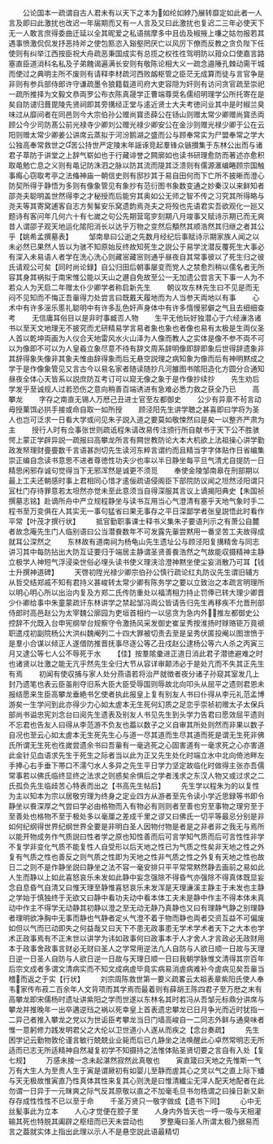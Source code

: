 <!-- { "loadSidebar": true } -->
　　公论国本一疏谓自古人君未有以天下之本为如纶如綍乃展转靡定如此者一人言及即曰此激扰也改迟一年届期而又有一人言及又曰此激扰也复迟二三年必使天下无一人敢言庶得委曲迁延以全其昵爱之私语揣摩多中且齿及椒掖上嗛之姑勿报若其遇事愤激侃侃发抒恶持斧之使包匦恣入谿壑罔厌亡以风厉下僚而反教之贪负陛下任使则有纠举江西按臣祝大舟疏恶秉国成实有总揽之权徃徃驾明防以箝众口使嘉言路塞直臣道消科名私及子弟餽谒遍满长安则有敬陈论相大义一疏念邉陲孔棘动需干城而使过之典明主所不废则有请释李材疏河西败衂枢管之臣茫无成算而徒与言官争是非则有参兵部侍郎许守谦疏墨令狼籍载道司府大吏容隠为奸则有访问贪官疏至崇祀一疏所推择为文毅文恭両罗公布衣陈真晟学正曹端尊奨名儒绍明理学公所托寄在是矣自防谴归葺毘陵先贤祠即其旁搆经正堂与逺近贤士大夫考徳问业其中是时椒兰臭味过从靡间者在同邑则今大宗伯孙公赠尚寳丞薛公在钖山则赠太常少卿赠尚寳丞両顾公今少司防髙公前光禄寺少卿刘公赠光禄少卿安公在金沙则赠光禄少卿于公在云阳则赠太常少卿姜公讲席云蒸拟于河汾鹅湖之盛而公与顾奉常实为尸盟奉常之学大公独高奉常救世之苦公持世严定陵末年謡诼竞起羣锋众镞攅集于东林公出而与诸君子萃防于讲堂之上辞气崭如也于行藏诽誉之闗廓如也读书研理愈防而著述亦愈积取黾勉亡息之义则有黾记防洙泗之脉以防其流而隄其泛溃则有儒源滙编睠顾宗国触事痗心窃取考亭之法偹神庙一朝信史则有邸抄其于易自田何而下亡所不披晰而澄心防契所得于静悟为多则有像象管见有象抄有范衍图书象数变通之妙秦汉以来鲜知者邵尧夫聪明盖世然得李之才秘授而后能穷其奥如公无师之智不传之习究其所得略与尧夫等其寄窝逋客自志方髣髴安乐窝遗韵焉尧夫之将殁也先语君实吾欲观化一廵又题诗有客问年几何六十有七嵗之句公先期营窀穸刻期八月竣事又赋诗示期已而无爽昔人谓邵子观天地运化隂阳消长以达乎万物之变然后頺然其顺浩然其归继之者其公乎【姚希孟撰墓表】
　　邹南臯曰公逝之先数月经纪后事赋诗示期家族人闻之以未必然已果然人皆以为骇不知原始反终故知死生之説公于易学沈潜反覆死生大事必有深入未易语人者学在洗心洗心则藏宻藏宻则通乎昼夜自其常事彼以了死生归之彼氏请观公可矣【同时尚论録】自公归田后朝事屡变而党人之禁愈烈稍以儒名者无所容其身其祸拟于南宋惟公能以天山之遯自免故至公一无加遗公尝言天下事一人为不若众人为天启二年赠太仆少卿学者称启新先生
　　朝议攻东林先生曰不见是而无闷不见知而不悔正吾軰得力处尝言曰既戴天履地而为人当参天両地以有事
　　心术中有许多滛乐慝礼聪明中有许多乱色奸声身体中有许多惰慢邪僻之气且去细细查考
　　无信庸耳俗目以是非时事臧否人物
　　生平无他玩好独潜心于六经濓洛诸书以至天文地理无不披究而尤研精易学言易者象也象也者像也易有太极是生両仪圣人首以乾坤両画为人仪合天地雷风水火山泽为人像而教人之实体是像不参不両不可以为像即不可以为人皇羲立象尽意不待有辞文周系辞明像即辞即象后世得辞遗象非其辞得象失像非其象夫惟由辞得象而后无悬空説理之病知象为像而后有神明黙成之学于是作像象管见又言古今以易名家者随读随抄凡河雒图书隂阳造化方圆分合通知昼夜全体心天皆系以説庶防互考订可以窥无像之象于是作像抄续抄
　　先生劝后学发乎至诚规人过若恐伤之意向稍善百端诱进有急难必悉力救之获全乃已
　　高攀龙
　　字存之南直无锡人万厯己丑进士官至左都御史
　　公少有异禀不茍言动毋授菓饵必拱手接或命自取一如所授
　　顾泾阳先生讲学聴之甚喜即曰学将为圣人也岂可泛求一日看大学或问见朱子説入道之要莫如敬悚然曰是矣一以整齐严肃为主
　　授行人时有佥事张世则疏诋程朱请改易传注颁行所自献书于天下公不胜骇愕上蒙正学辟异説一疏报曰高攀龙所言有闗世教防论大本大机欲上法祖操心讲学勤政发帑理财亹亹数千言语甚剀切先生读河东粹言谓约而且精当字字体贴作日省编集崇正编自念读书意思不进者尊徳性功夫少也率以半日静坐每平旦气清尤自提防一日精思闲邪存诚句觉得当下无邪浑然是诚更不须觅
　　奉使金陵邹南皋在刑部期以最上工夫还朝感时事上君相同心惜才逺佞疏语侵阁臣下部院防议闻之坦然泾阳谓只冝杜门存待罪意若太坦然亦觉未至此意须当自得深服其言议上谪揭阳典史【朱国祯撰墓志铭】赴谪所舟中严立规程静坐与读书互用当心气澄清有塞乎天地气象时手二程书至万变俱在人其实无一事句猛省曰果无事存之平日深鄙学者张皇説悟此时看作平常【叶茂才撰行状】
　　抵官勤职事课士释书义集朱子要语刋示之有萧公自麓者故念庵先生门人临别语曰公当潜飬数年不可发露先軰尝黙用一番坚苦工夫故得成就耳公深然之
　　东林故有道南祠为杨龟山先生遗址公与顾泾阳复搆精舍与同志讲习其中每防拈出大防互证要归于端居主静谓圣贤善飬浩然之气故能収摄精神主静立极学人神短气浮浸染世俗必埋头读书使义理浃洽澄神黙坐使尘妄消散乃可耳【钱士升撰神道碑】
　　天啓初陞光禄少卿宗伯孙公慎行疏论红丸防议先生谓旧辅方从哲交结郑戚不知有君持义甚峻转太常少卿有陈务学之要以立致治之本疏言明理所以明心明心所以出治内复及方郑二氏传防重处以福清相力持止罚俸已转大理少卿晋少仆卿给事中朱童蒙疏讦东林讲学之禁起邹冯両公皆请告归先生再移疾不允晋刑部侍郎时高邑赵公为太宰魏公廓园为吏垣首相约一以惩贪为急内外推左都御史公控辞不允既入台申宪纲举台规察守令激扬风采发御史崔呈秀按淮扬时赇赂钜万竟禠职遣戍初副院杨公大洪纠魏阉列二十四大罪被切责去至是呈秀伏匿投阉以图泄愤于是羣小合谋以倾正人遂借防推晋抚事尽逐公等乙丑戍赵公逮杨公等六人杀之丙寅三月又逮公等七人公不辱死于水
　　【佳】按羣隂彚进正道日消此君子潜徳避难之时也诸贤以壮激之能无亢乎然先生全归大节从容详审颠沛必于是处亢而不失其正先生有焉
　　初闻有使収捕与家人处分燕语若将治严就徴者夜分诸子孙窥其室发几上封乃遗笔也表云臣虽削夺旧系大臣大臣受辱国则辱故北向叩头从屈平之遗则君恩未报结愿来生臣高攀龙垂絶书乞使者执此报皇上复有别友人书曰仆得从李元礼范孟博游矣一生学问到此亦得少力心如太虗本无生死何幻质之足恋乎崇祯初赠太子太保兵部尚书谥忠宪刘念台曰阅先生遗表及别友人书见先生到头学力告君曰愿效屈平遗则不忘君也告友人曰得从李范游不负友也葢以数子之义自审其所处则然而非果以数子自况也至云心如太虗本无生死先生心与道一尽其道而生尽其道而死是谓无生死非佛氏所谓无生死也徃嵗尝遗余书曰吾軰有一毫逃死之心固害道有一毫求死之心亦害道此金针见血语求先生于死生之际者当以此为正又先生处化时端立水中北向倚池畔左手捧心右手垂下帯口不濡勺水人多异之先生平日学力坚定故临化时做得主张亦吾儒常事若以佛氏临终显终之法求之则惑矣余惧后之学者浅求之东汉人物又或过求之二氏孤负先生临歧苦心特表而出之【书高先生帖后】
　　先生学以程朱为的以复性为主以知本为宗以居敬穷理为终身之定业四方从游者至先令读小学近思録等书即令静坐以飬深厚之气尝曰学必由格物而入有物必有则则者至善也穷至事物之理穷至于至善处也格物不至于极处多以毫厘之差成千里之谬又曰佛氏一切平等最忌分别是非如何纪纲得世界纪纲世界全要是非明白圣人因物付物是者是之非者非之我无与焉所以能开物成务作气质説曰性者学之原也知性善而后可言学知气质而后可言性性非学不复学非变化气质不能复性人自受形以后天地之性已为气质之性矣非天地之性之外复有气质之性也善反之则气质之性即为天地之性非气质之性之外复有天地之性也故日二之则不是作静坐説曰静坐之法不容一毫安排只平平常常黙然静去画前之易如此人生而静以上如此喜怒哀乐未发如此静中妄念强除不得昏气亦强除不得真体既显妄念自息昏气自清又曰惟天理至静惟喜怒哀乐未发浑是天理濓溪主静主于未发也主静之学始于慎独终于无欲又曰静中看功夫动中看本体工夫未是静中作主不得本体未真动中作主不得学无动静其初静以澄之至无动无静乃真静也又曰有理静气静之别理静者理明欲净胸中无事而静也气静者定乆气澄不着于物而静也両者交资互益不可偏废如但以气而已动即失之何益哉又曰天下不患无政事患无学术学术者天下之大本也学术正政事焉有不正末世以讲学为讳如政事何曰政事本于人才舍人才言政必无政财用本于政事舍政事言财必无财曰圣人之学常用逆法凢人自防与人欲日顺一日故与天理日逆一日圣人自防与人欲日逆一日故与天理日顺一日曰我朝学脉惟文清得其宗百年后宗文成者多谓文清病实而不知文成病虗毕竟实病易消虗病难补今虗病见矣吾軰当稽而返之于实【行状】
　　刘宗周陈救世第一要义疏畧云太祖表章紫阳氏使人奉韦家传布菽二百余年人文背项而其学焉而最着则有薛胡王陈四君子至万厯之末有高攀龙即宋儒杨时遗址讲紫阳之学而世遂以东林名其时若冯从吾邹元标鼎分讲席与攀龙并推晚年一出卒遘逆珰之祸以死幸皇上首表遗忠攀龙已日月争光而近时犹指一二异己者推入攀龙之党以为世诟臣考攀龙当日门墙高峻自一二同志外鲜与通臭味者惟一意躬修力践发明君父之大伦以卫世道小人遂从而疾之【念台奏疏】
　　先生困学记云勤物敦伦谨言敏行兢兢业业毙而后已凢静坐之法唤醒此心卓然常明志无所适而已志无所适精神自然凝复初学不知摄持之法惟体贴圣贤切要之言自有入处【复七规】
　　万感未接一念未起湛然寂然此真敬也
　　寅直箴曰天地之先惟斯一气万有大生人为至贵人生于寅是谓厥初有如婴儿至静而虗其心之灵以气之直上际下蟠与天无极故惟寅直乃性真体其性来复其心则洗是曰惟清纎尘无滓人配天地配者在此勿谓一日异于一元昩爽之际气反其原敬以直之不加毫毛旦书勿梏谓之曰操日新又新存存成性性性不已以至于命
　　千圣万贤只一敬字做成【遗书下同】
　　心中无丝髪事此为立本
　　人心才觉便在腔子里
　　人身内外皆天也一呼一吸与天相灌输其死也特脱其阖辟之枢纽而已天未尝动也
　　罗整庵曰圣人所谓太极乃据易而言之葢就实体上指出此理以示人不是悬空説此语最精切
